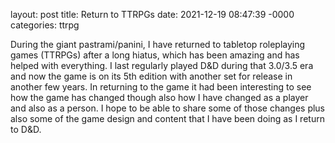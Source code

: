 
layout: post
title: Return to TTRPGs
date: 2021-12-19 08:47:39 -0000
categories: ttrpg

During the giant pastrami/panini, I have returned to tabletop roleplaying games (TTRPGs) after a long hiatus, which has been amazing and has helped with everything. I last regularly played D&D during that 3.0/3.5 era and now the game is on its 5th edition with another set for release in another few years. In returning to the game it had been interesting to see how the game has changed though also how I have changed as a player and also as a person. I hope to be able to share some of those changes plus also some of the game design and content that I have been doing as I return to D&D.
